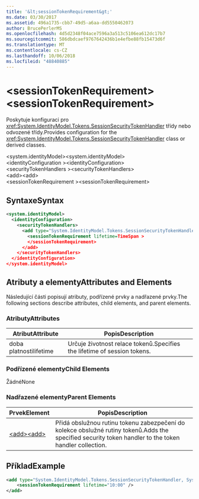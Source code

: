 ```yaml
---
title: '&lt;sessionTokenRequirement&gt;'
ms.date: 03/30/2017
ms.assetid: 496a1735-cbb7-49d5-a6aa-dd5550462073
author: BrucePerlerMS
ms.openlocfilehash: 4d5d2348f04ace7596a3a513c5106ea612dc17b7
ms.sourcegitcommit: 586dbdcaef9767642436b1e4efbe88fb15473d6f
ms.translationtype: MT
ms.contentlocale: cs-CZ
ms.lasthandoff: 10/06/2018
ms.locfileid: "48840885"
---
```

# <a name="ltsessiontokenrequirementgt"></a><span data-ttu-id="5d258-102">&lt;sessionTokenRequirement&gt;</span><span class="sxs-lookup"><span data-stu-id="5d258-102">&lt;sessionTokenRequirement&gt;</span></span>
<span data-ttu-id="5d258-103">Poskytuje konfiguraci pro <xref:System.IdentityModel.Tokens.SessionSecurityTokenHandler> třídy nebo odvozené třídy.</span><span class="sxs-lookup"><span data-stu-id="5d258-103">Provides configuration for the <xref:System.IdentityModel.Tokens.SessionSecurityTokenHandler> class or derived classes.</span></span>  
  
 <span data-ttu-id="5d258-104">\<system.identityModel></span><span class="sxs-lookup"><span data-stu-id="5d258-104">\<system.identityModel></span></span>  
<span data-ttu-id="5d258-105">\<identityConfiguration ></span><span class="sxs-lookup"><span data-stu-id="5d258-105">\<identityConfiguration></span></span>  
<span data-ttu-id="5d258-106">\<securityTokenHandlers ></span><span class="sxs-lookup"><span data-stu-id="5d258-106">\<securityTokenHandlers></span></span>  
<span data-ttu-id="5d258-107">\<add></span><span class="sxs-lookup"><span data-stu-id="5d258-107">\<add></span></span>  
<span data-ttu-id="5d258-108">\<sessionTokenRequirement ></span><span class="sxs-lookup"><span data-stu-id="5d258-108">\<sessionTokenRequirement></span></span>  
  
## <a name="syntax"></a><span data-ttu-id="5d258-109">Syntaxe</span><span class="sxs-lookup"><span data-stu-id="5d258-109">Syntax</span></span>  
  
```xml  
<system.identityModel>  
  <identityConfiguration>  
    <securityTokenHandlers>  
      <add type="System.IdentityModel.Tokens.SessionSecurityTokenHandler, System.IdentityModel">  
        <sessionTokenRequirement lifetime=TimeSpan >  
        </sessionTokenRequirement>  
      </add>  
    </securityTokenHandlers>  
  </identityConfiguration>  
</system.identityModel>  
```  
  
## <a name="attributes-and-elements"></a><span data-ttu-id="5d258-110">Atributy a elementy</span><span class="sxs-lookup"><span data-stu-id="5d258-110">Attributes and Elements</span></span>  
 <span data-ttu-id="5d258-111">Následující části popisují atributy, podřízené prvky a nadřazené prvky.</span><span class="sxs-lookup"><span data-stu-id="5d258-111">The following sections describe attributes, child elements, and parent elements.</span></span>  
  
### <a name="attributes"></a><span data-ttu-id="5d258-112">Atributy</span><span class="sxs-lookup"><span data-stu-id="5d258-112">Attributes</span></span>  
  
|<span data-ttu-id="5d258-113">Atribut</span><span class="sxs-lookup"><span data-stu-id="5d258-113">Attribute</span></span>|<span data-ttu-id="5d258-114">Popis</span><span class="sxs-lookup"><span data-stu-id="5d258-114">Description</span></span>|  
|---------------|-----------------|  
|<span data-ttu-id="5d258-115">doba platnosti</span><span class="sxs-lookup"><span data-stu-id="5d258-115">lifetime</span></span>|<span data-ttu-id="5d258-116">Určuje životnost relace tokenů.</span><span class="sxs-lookup"><span data-stu-id="5d258-116">Specifies the lifetime of session tokens.</span></span>|  
  
### <a name="child-elements"></a><span data-ttu-id="5d258-117">Podřízené elementy</span><span class="sxs-lookup"><span data-stu-id="5d258-117">Child Elements</span></span>  
 <span data-ttu-id="5d258-118">Žádné</span><span class="sxs-lookup"><span data-stu-id="5d258-118">None</span></span>  
  
### <a name="parent-elements"></a><span data-ttu-id="5d258-119">Nadřazené elementy</span><span class="sxs-lookup"><span data-stu-id="5d258-119">Parent Elements</span></span>  
  
|<span data-ttu-id="5d258-120">Prvek</span><span class="sxs-lookup"><span data-stu-id="5d258-120">Element</span></span>|<span data-ttu-id="5d258-121">Popis</span><span class="sxs-lookup"><span data-stu-id="5d258-121">Description</span></span>|  
|-------------|-----------------|  
|[<span data-ttu-id="5d258-122">\<add></span><span class="sxs-lookup"><span data-stu-id="5d258-122">\<add></span></span>](../../../../../docs/framework/configure-apps/file-schema/windows-identity-foundation/add.md)|<span data-ttu-id="5d258-123">Přidá obslužnou rutinu tokenu zabezpečení do kolekce obslužné rutiny tokenů.</span><span class="sxs-lookup"><span data-stu-id="5d258-123">Adds the specified security token handler to the token handler collection.</span></span>|  
  
## <a name="example"></a><span data-ttu-id="5d258-124">Příklad</span><span class="sxs-lookup"><span data-stu-id="5d258-124">Example</span></span>  
  
```xml  
<add type="System.IdentityModel.Tokens.SessionSecurityTokenHandler, System.IdentityModel">           
    <sessionTokenRequirement lifetime="10:00" />  
</add>  
```
